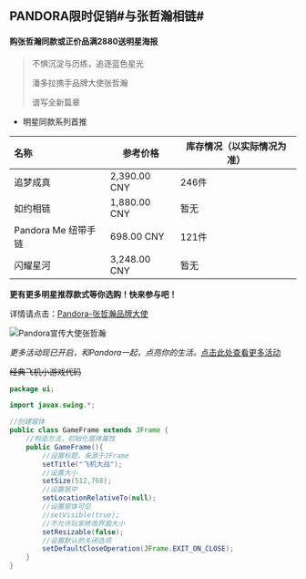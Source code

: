 ## PANDORA限时促销#与张哲瀚相链#

#### 购张哲瀚同款或正价品满2880送明星海报

> 不惧沉淀与历练，追逐蓝色星光
>
> 潘多拉携手品牌大使张哲瀚
>
> 谱写全新篇章

- 明星同款系列首推

| 名称                | 参考价格     | 库存情况（以实际情况为准） |
| :------------------ | ------------ | -------------------------- |
| 追梦成真            | 2,390.00 CNY | 246件                      |
| 如约相链            | 1,880.00 CNY | 暂无                       |
| Pandora Me 纽带手链 | 698.00 CNY   | 121件                      |
| 闪耀星河            | 3,248.00 CNY | 暂无                       |

**更有更多明星推荐款式等你选购！快来参与吧！**

详情请点击：[Pandora-张哲瀚品牌大使](https://cn.pandora.net/zh/jewellery/featured/cn-2021-ZZH/#icid=e:homepage:module0-zzh-celebrity-W16)

![Pandora宣传大使张哲瀚](https://cms-live.pandora.net/resource/responsive-image/1356114/m36-hero-full-width-module-large/lg/20/2021-04-14pandoraxzhangzhehan.jpg)

*更多活动现已开启，和Pandora一起，点亮你的生活。*[点击此处查看更多活动](https://github.com/chggm/English-task/blob/main/README.md)

~~经典飞机小游戏代码~~

```java
package ui;

import javax.swing.*;

//创建窗体
public class GameFrame extends JFrame {
    //构造方法，初始化窗体属性
    public GameFrame(){
        //设置标题，来源于JFrame
        setTitle("飞机大战");
        //设置大小
        setSize(512,768);
        //设置居中
        setLocationRelativeTo(null);
        //设置窗体可见
        //setVisible(true);
        //不允许玩家修改界面大小
        setResizable(false);
        //设置默认的关闭选项
        setDefaultCloseOperation(JFrame.EXIT_ON_CLOSE);
    }
}
```

